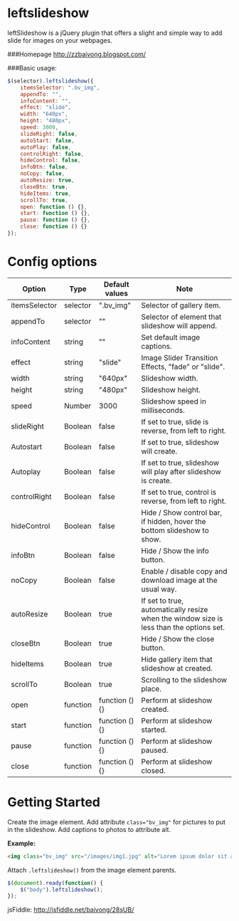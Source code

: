 leftslideshow
=============
leftSlideshow is a jQuery plugin that offers a slight and simple way to add slide for images on your webpages.


###Homepage
<http://zzbaivong.blogspot.com/>


###Basic usage:
```javascript
$(selector).leftslideshow({
    itemsSelector: ".bv_img",
    appendTo: "",
    infoContent: "",
    effect: "slide",
    width: "640px",
    height: "480px",
    speed: 3000,
    slideRight: false,
    autoStart: false,
    autoPlay: false,
    controlRight: false,
    hideControl: false,
    infoBtn: false,
    noCopy: false,
    autoResize: true,
    closeBtn: true,
    hideItems: true,
    scrollTo: true,
    open: function () {},
    start: function () {},
    pause: function () {},
    close: function () {}
});
```


Config options
==============
**Option**    | **Type** | **Default values** | **Note**
--------------|----------|--------------------|---------
itemsSelector |	selector | ".bv_img"          |	Selector of gallery item.
appendTo      | selector | ""                 |	Selector of element that slideshow will append.
infoContent   | string   | ""                 | Set default image captions.
effect        | string   | "slide"            |	Image Slider Transition Effects, "fade" or "slide".
width         | string   | "640px"            | Slideshow width.
height        | string   | "480px"            | Slideshow height.
speed         | Number   | 3000               | Slideshow speed in milliseconds.
slideRight    | Boolean  | false              | If set to true, slide is reverse, from left to right.
Autostart     | Boolean  | false              | If set to true, slideshow will create.
Autoplay      | Boolean  | false              | If set to true, slideshow will play after slideshow is create.
controlRight  | Boolean  | false              | If set to true, control is reverse, from left to right.
hideControl   | Boolean  | false              | Hide / Show control bar, if hidden, hover the bottom slideshow to show.
infoBtn       | Boolean  | false              | Hide / Show the info button.
noCopy        | Boolean  | false              | Enable / disable copy and download image at the usual way.
autoResize    | Boolean  | true               | If set to true, automatically resize when the window size is less than the options set.
closeBtn      | Boolean  | true               | Hide / Show the close button.
hideItems     | Boolean  | true               | Hide gallery item that slideshow at created.
scrollTo      | Boolean  | true               | Scrolling to the slideshow place.
open          | function | function () {}     | Perform at slideshow created.
start         | function | function () {}     | Perform at slideshow started.
pause         | function | function () {}     | Perform at slideshow paused.
close         | function | function () {}     | Perform at slideshow closed.


Getting Started
=============
Create the image element.
Add attribute `class="bv_img"` for pictures to put in the slideshow.
Add captions to photos to attribute alt.


**Example:**
```html
<img class="bv_img" src="/images/img1.jpg" alt="Lorem ipsum dolor sit amet, consectetur adipisicing." />
```
Attach `.leftslideshow()` from the image element parents.
```javascript 
$(document).ready(function() {
	$("body").leftslideshow();
});
```	

jsFiddle: http://jsfiddle.net/baivong/28sUB/
